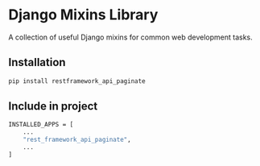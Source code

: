 # Django Mixins Library

A collection of useful Django mixins for common web development tasks.

## Installation

```bash
pip install restframework_api_paginate
```


## Include in project

```bash
INSTALLED_APPS = [
    ...
    "rest_framework_api_paginate",
    ...
]
```

<!-- ## Imported
```bash
from rest_framework_api_paginate import CustomPagination, MixinsList, MixinOperations


class Operations(MixinOperations, APIView):
    model = ModelName
    classSerializer = None
    classStateSerializer = None
    permission_get = None
    permission_post = None
    permission_put = None
    permission_delete = None

``` -->

